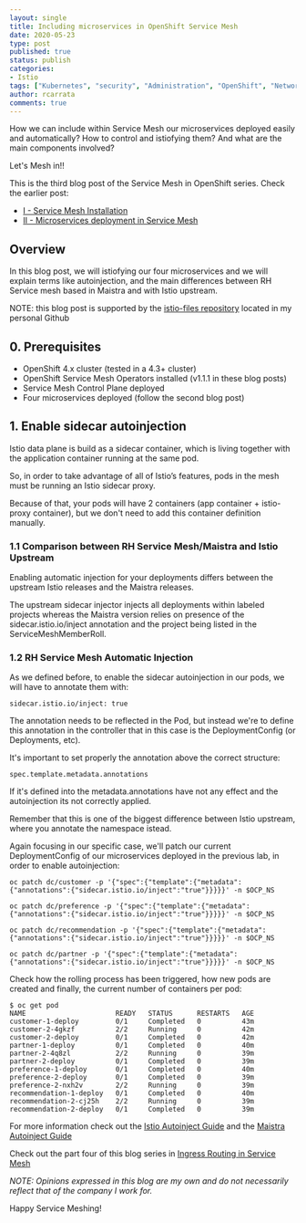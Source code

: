 ```yaml
---
layout: single
title: Including microservices in OpenShift Service Mesh
date: 2020-05-23
type: post
published: true
status: publish
categories:
- Istio
tags: ["Kubernetes", "security", "Administration", "OpenShift", "Networking", "Istio"]
author: rcarrata
comments: true
---
```


How we can include within Service Mesh our microservices deployed easily and automatically? How to control and
istiofying them? And what are the main components involved?

Let's Mesh in!!

This is the third blog post of the Service Mesh in OpenShift series. Check the earlier post:
* [I - Service Mesh Installation](https://rcarrata.com/istio/service-mesh-installation/)
* [II - Microservices deployment in Service Mesh](https://rcarrata.com/istio/microservices-deployment-in-service-mesh/)

## Overview

In this blog post, we will istiofying our four microservices and we will explain terms like
autoinjection, and the main differences between RH Service mesh based in Maistra and with Istio
upstream.

NOTE: this blog post is supported by the [istio-files repository](https://github.com/rcarrata/istio-files) located in my personal Github

## 0. Prerequisites

* OpenShift 4.x cluster (tested in a 4.3+ cluster)
* OpenShift Service Mesh Operators installed (v1.1.1 in these blog posts)
* Service Mesh Control Plane deployed
* Four microservices deployed (follow the second blog post)

## 1. Enable sidecar autoinjection

Istio data plane is build as a sidecar container, which is living together with the application container running at the same pod.

So, in order to take advantage of all of Istio’s features, pods in the mesh must be running an Istio sidecar proxy.

Because of that, your pods will have 2 containers (app container + istio-proxy container), but we don't need to add this container definition manually.

### 1.1 Comparison between RH Service Mesh/Maistra and Istio Upstream

Enabling automatic injection for your deployments differs between the upstream Istio releases and
the Maistra releases.

The upstream sidecar injector injects all deployments within labeled projects
whereas the Maistra version relies on presence of the sidecar.istio.io/inject annotation and the
project being listed in the ServiceMeshMemberRoll.

### 1.2 RH Service Mesh Automatic Injection

As we defined before, to enable the sidecar autoinjection in our pods, we will have to annotate them with:

```
sidecar.istio.io/inject: true
```

The annotation needs to be reflected in the Pod, but instead we're to define this annotation in the
controller that in this case is the DeploymentConfig (or Deployments, etc).

It's important to set properly the annotation above the correct structure:

```
spec.template.metadata.annotations
```

If it's defined into the metadata.annotations have not any effect and the autoinjection its not
correctly applied.

Remember that this is one of the biggest difference between Istio upstream, where you annotate the
namespace istead.

Again focusing in our specific case, we'll patch our current DeploymentConfig of our microservices
deployed in the previous lab, in order to enable autoinjection:

```
oc patch dc/customer -p '{"spec":{"template":{"metadata":{"annotations":{"sidecar.istio.io/inject":"true"}}}}}' -n $OCP_NS

oc patch dc/preference -p '{"spec":{"template":{"metadata":{"annotations":{"sidecar.istio.io/inject":"true"}}}}}' -n $OCP_NS

oc patch dc/recommendation -p '{"spec":{"template":{"metadata":{"annotations":{"sidecar.istio.io/inject":"true"}}}}}' -n $OCP_NS

oc patch dc/partner -p '{"spec":{"template":{"metadata":{"annotations":{"sidecar.istio.io/inject":"true"}}}}}' -n $OCP_NS
```

Check how the rolling process has been triggered, how new pods are created and finally, the current
number of containers per pod:

```
$ oc get pod
NAME                      READY   STATUS      RESTARTS   AGE
customer-1-deploy         0/1     Completed   0          43m
customer-2-4gkzf          2/2     Running     0          42m
customer-2-deploy         0/1     Completed   0          42m
partner-1-deploy          0/1     Completed   0          40m
partner-2-4q8zl           2/2     Running     0          39m
partner-2-deploy          0/1     Completed   0          39m
preference-1-deploy       0/1     Completed   0          40m
preference-2-deploy       0/1     Completed   0          39m
preference-2-nxh2v        2/2     Running     0          39m
recommendation-1-deploy   0/1     Completed   0          40m
recommendation-2-cj25h    2/2     Running     0          39m
recommendation-2-deploy   0/1     Completed   0          39m
```

For more information check out the [Istio Autoinject Guide](https://istio.io/docs/setup/additional-setup/sidecar-injection/#injection) and the [Maistra Autoinject Guide](https://maistra.io/docs/installation/automatic-injection/)

Check out the part four of this blog series in [Ingress Routing in Service Mesh](https://rcarrata.com/istio/ingress-routing-service-mesh/)

*NOTE: Opinions expressed in this blog are my own and do not necessarily reflect that of the company I work for.*

Happy Service Meshing!

<script type="text/javascript" src="https://cdnjs.buymeacoffee.com/1.0.0/button.prod.min.js" data-name="bmc-button" data-slug="rcarrata" data-color="#FFDD00" data-emoji=""  data-font="Cookie" data-text="Buy me a coffee :)" data-outline-color="#000000" data-font-color="#000000" data-coffee-color="#ffffff" ></script>